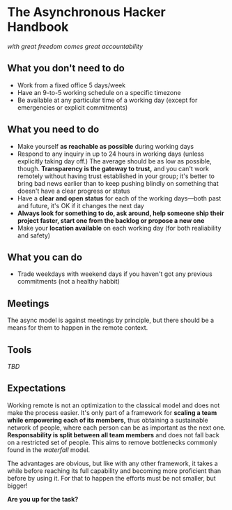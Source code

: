 # The Asynchronous Hacker Handbook
_with great freedom comes great accountability_

## What you don't need to do
* Work from a fixed office 5 days/week
* Have an 9-to-5 working schedule on a specific timezone
* Be available at any particular time of a working day (except for emergencies or explicit commitments)

## What you need to do
* Make yourself __as reachable as possible__ during working days
* Respond to any inquiry in up to 24 hours in working days (unless explicitly taking day off.) The average should be as low as possible, though. **Transparency is the gateway to trust,** and you can't work remotely without having trust established in your group; it's better to bring bad news earlier than to keep pushing blindly on something that doesn't have a clear progress or status
* Have a __clear and open status__ for each of the working days—both past and future, it's OK if it changes the next day
* __Always look for something to do, ask around, help someone ship their project faster, start one from the backlog or propose a new one__
* Make your __location available__ on each working day (for both realiability and safety)

## What you can do
* Trade weekdays with weekend days if you haven't got any previous commitments (not a healthy habbit)

## Meetings
The async model is against meetings by principle, but there should be a means for them to happen in the remote context.

## Tools
_TBD_

## Expectations
Working remote is not an optimization to the classical model and does not make the process easier. It's only part of a framework for __scaling a team while empowering each of its members,__ thus obtaining a sustainable network of people, where each person can be as important as the next one. __Responsability is split between all team members__ and does not fall back on a restricted set of people. This aims to remove bottlenecks commonly found in the _waterfall_ model.

The advantages are obvious, but like with any other framework, it takes a while before reaching its full capability and becoming more proficient than before by using it. For that to happen the efforts must be not smaller, but bigger!

__Are you up for the task?__
